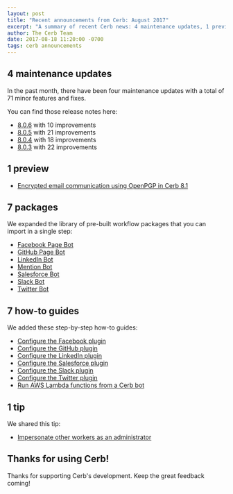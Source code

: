 ```yaml
---
layout: post
title: "Recent announcements from Cerb: August 2017"
excerpt: "A summary of recent Cerb news: 4 maintenance updates, 1 preview, 7 packages, 7 how-to guides, and 1 tip."
author: The Cerb Team
date: 2017-08-18 11:20:00 -0700
tags: cerb announcements
---
```


## 4 maintenance updates

In the past month, there have been four maintenance updates with a total of 71 minor features and fixes.

You can find those release notes here:

* [8.0.6](/releases/8.0.6/) with 10 improvements
* [8.0.5](/releases/8.0.5/) with 21 improvements
* [8.0.4](/releases/8.0.4/) with 18 improvements
* [8.0.3](/releases/8.0.3/) with 22 improvements

## 1 preview

* [Encrypted email communication using OpenPGP in Cerb 8.1](/blog/2017/08/16/Encrypted-email/)

## 7 packages

We expanded the library of pre-built workflow packages that you can import in a single step:

* [Facebook Page Bot](/packages/facebook-page-bot/)
* [GitHub Page Bot](/packages/github-bot/)
* [LinkedIn Bot](/packages/linkedin-bot/)
* [Mention Bot](/packages/mention-bot/)
* [Salesforce Bot](/packages/salesforce-bot/)
* [Slack Bot](/packages/slack-bot/)
* [Twitter Bot](/packages/twitter-bot/)

## 7 how-to guides

We added these step-by-step how-to guides:

* [Configure the Facebook plugin](/guides/integrations/facebook/)
* [Configure the GitHub plugin](/guides/integrations/github/)
* [Configure the LinkedIn plugin](/guides/integrations/linkedin/)
* [Configure the Salesforce plugin](/guides/integrations/salesforce/)
* [Configure the Slack plugin](/guides/integrations/slack/)
* [Configure the Twitter plugin](/guides/integrations/twitter/)
* [Run AWS Lambda functions from a Cerb bot](/guides/integrations/aws/lambda/)

## 1 tip

We shared this tip:

* [Impersonate other workers as an administrator](/tips/impersonation/)

## Thanks for using Cerb!

Thanks for supporting Cerb's development.  Keep the great feedback coming!
